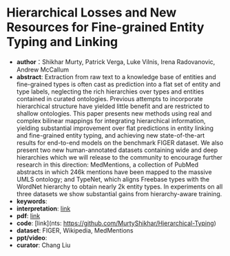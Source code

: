 # Hierarchical Losses and New Resources for Fine-grained Entity Typing and Linking
* **author**：Shikhar Murty, Patrick Verga, Luke Vilnis, Irena Radovanovic, Andrew McCallum
* **abstract**: Extraction from raw text to a knowledge base of entities and fine-grained types is often cast as prediction into a flat set of entity and type labels, neglecting the rich hierarchies over types and entities contained in curated ontologies. Previous attempts to incorporate hierarchical structure have yielded little benefit and are restricted to shallow ontologies. This paper presents new methods using real and complex bilinear mappings for integrating hierarchical information, yielding substantial improvement over flat predictions in entity linking and fine-grained entity typing, and achieving new state-of-the-art results for end-to-end models on the benchmark FIGER dataset. We also present two new human-annotated datasets containing wide and deep hierarchies which we will release to the community to encourage further research in this direction: MedMentions, a collection of PubMed abstracts in which 246k mentions have been mapped to the massive UMLS ontology; and TypeNet, which aligns Freebase types with the WordNet hierarchy to obtain nearly 2k entity types. In experiments on all three datasets we show substantial gains from hierarchy-aware training.
* **keywords**: 
* **interpretation**: [link](https://www.jianshu.com/p/ad4799873afb)
* **pdf**:  [link](https://www.aclweb.org/anthology/P18-1010.pdf)
* **code**: [link](nts: https://github.com/MurtyShikhar/Hierarchical-Typing)
* **dataset**: FIGER, Wikipedia, MedMentions
* **ppt/video**: 
* **curator**: Chang Liu
